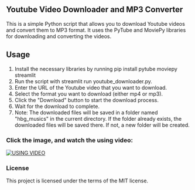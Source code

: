 ## Youtube Video Downloader and MP3 Converter

This is a simple Python script that allows you to download Youtube videos and convert them to MP3 format. It uses the PyTube and MoviePy libraries for downloading and converting the videos.

## Usage

1. Install the necessary libraries by running pip install pytube moviepy streamlit
2. Run the script with streamlit run youtube_downloader.py.
3. Enter the URL of the Youtube video that you want to download.
4. Select the format you want to download (either mp4 or mp3).
5. Click the "Download" button to start the download process.
6. Wait for the download to complete.
7. Note: The downloaded files will be saved in a folder named "hbg_musics" in the current directory. If the folder already exists, the downloaded files will be saved there. If not, a new folder will be created.

### Click the image, and watch the using video:

[![USING VIDEO](https://i.hizliresim.com/5hfq6xz.png)](https://drive.google.com/file/d/1yxkTdrcUu_4WUGOsqFR2pdfrXLmxAzOq/view?usp=share_link)

### License
This project is licensed under the terms of the MIT license.
